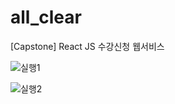 # all_clear
[Capstone] React JS 수강신청 웹서비스


![실행1](./screenshot/example1)

![실행2](./screenshot/example2)
